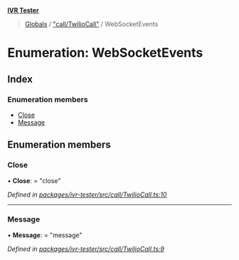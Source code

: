 **[IVR Tester](../README.md)**

> [Globals](../README.md) / ["call/TwilioCall"](../modules/_call_twiliocall_.md) / WebSocketEvents

# Enumeration: WebSocketEvents

## Index

### Enumeration members

* [Close](_call_twiliocall_.websocketevents.md#close)
* [Message](_call_twiliocall_.websocketevents.md#message)

## Enumeration members

### Close

•  **Close**:  = "close"

*Defined in [packages/ivr-tester/src/call/TwilioCall.ts:10](https://github.com/SketchingDev/ivr-tester/blob/60c8b59/packages/ivr-tester/src/call/TwilioCall.ts#L10)*

___

### Message

•  **Message**:  = "message"

*Defined in [packages/ivr-tester/src/call/TwilioCall.ts:9](https://github.com/SketchingDev/ivr-tester/blob/60c8b59/packages/ivr-tester/src/call/TwilioCall.ts#L9)*
